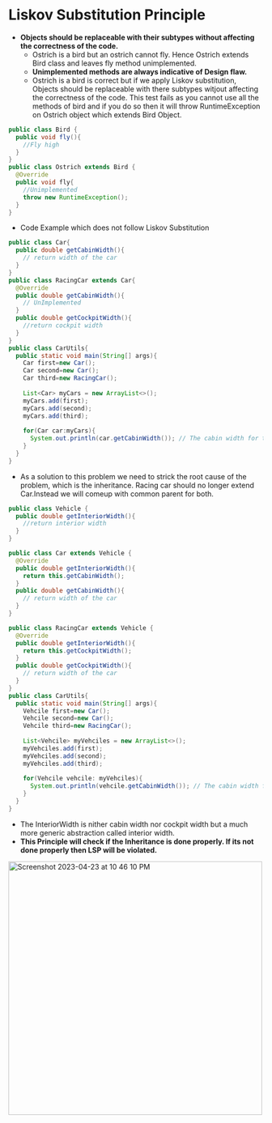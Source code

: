 # Liskov Substitution Principle
* __Objects should be replaceable with their subtypes without affecting the correctness of the code.__
  * Ostrich is a bird but an ostrich cannot fly. Hence Ostrich extends Bird class and leaves fly method unimplemented.
  * __Unimplemented methods are always indicative of Design flaw.__
  * Ostrich is a bird is correct but if we apply Liskov substitution, Objects should be replaceable with there subtypes witjout affecting the correctness of the code. This test fails as you cannot use all the methods of bird and if you do so then it will throw RuntimeException on Ostrich object which extends Bird Object.
```java
public class Bird {
  public void fly(){
    //Fly high
  }
}
public class Ostrich extends Bird {
  @Override
  public void fly{
    //Unimplemented
    throw new RuntimeException();
  }
}
```

* Code Example which does not follow Liskov Substitution 
```java
public class Car{
  public double getCabinWidth(){
    // return width of the car
  }
}
public class RacingCar extends Car{
  @Override
  public double getCabinWidth(){
    // UnImplemented
  }
  public double getCockpitWidth(){
    //return cockpit width
  }
}
public class CarUtils{
  public static void main(String[] args){
    Car first=new Car();
    Car second=new Car();
    Car third=new RacingCar();
    
    List<Car> myCars = new ArrayList<>();
    myCars.add(first);
    myCars.add(second);
    myCars.add(third);
    
    for(Car car:myCars){
      System.out.println(car.getCabinWidth()); // The cabin width for third car will not print anything as RacingCar leaves CabinWidth unimplemented
    }
  }
}
```
* As a solution to this problem we need to strick the root cause of the problem, which is the inheritance. Racing car should no longer extend Car.Instead we will comeup with common parent for both.
```java
public class Vehicle {
  public double getInteriorWidth(){
    //return interior width
  }
}

public class Car extends Vehicle {
  @Override 
  public double getInteriorWidth(){
    return this.getCabinWidth();
  }
  public double getCabinWidth(){
    // return width of the car
  }
}

public class RacingCar extends Vehicle {
  @Override 
  public double getInteriorWidth(){
    return this.getCockpitWidth();
  }
  public double getCockpitWidth(){
    // return width of the car
  }
}
public class CarUtils{
  public static void main(String[] args){
    Vehcile first=new Car();
    Vehcile second=new Car();
    Vehcile third=new RacingCar();
    
    List<Vehcile> myVehciles = new ArrayList<>();
    myVehciles.add(first);
    myVehciles.add(second);
    myVehciles.add(third);
    
    for(Vehcile vehcile: myVehciles){
      System.out.println(vehcile.getCabinWidth()); // The cabin width for third car will not print anything as RacingCar leaves CabinWidth unimplemented
    }
  }
}
```
* The InteriorWidth is nither cabin width nor cockpit width but a much more generic abstraction called interior width.
* __This Principle will check if the Inheritance is done properly. If its not done properly then LSP will be violated.__
<img width="501" alt="Screenshot 2023-04-23 at 10 46 10 PM" src="https://user-images.githubusercontent.com/26598629/233854554-640655cb-a66f-4fea-82c0-0114f6abfeb7.png">
